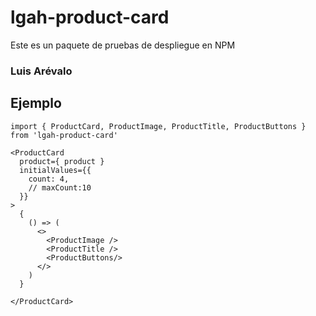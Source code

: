 # lgah-product-card

Este es un paquete de pruebas de despliegue en NPM

### Luis Arévalo

## Ejemplo

```
import { ProductCard, ProductImage, ProductTitle, ProductButtons } from 'lgah-product-card'
```


```
<ProductCard 
  product={ product }
  initialValues={{
    count: 4,
    // maxCount:10
  }}
>
  {
    () => (
      <>
        <ProductImage />
        <ProductTitle />
        <ProductButtons/>
      </>
    )
  }
  
</ProductCard>
```